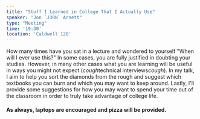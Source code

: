 ```yaml
---
title: "Stuff I Learned in College That I Actually Use"
speaker: "Jon `J3RN` Arnett"
type: "Meeting"
time: '19:30'
location: 'Caldwell 120'
---
```


How many times have you sat in a lecture and wondered to yourself "When will I ever use this?" In some cases, you are fully justified in doubting your studies. However, in many other cases what you are learning will be useful in ways you might not expect (*cough*technical interviews*cough*). In my talk, I aim to help you sort the diamonds from the rough and suggest which textbooks you can burn and which you may want to keep around. Lastly, I'll provide some suggestions for how you may want to spend your time out of the classroom in order to truly take advantage of college life. 

#### As always, laptops are encouraged and pizza will be provided.

